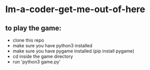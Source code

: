 # Im-a-coder-get-me-out-of-here #

## to play the game: ##
- clone this repo
- make sure you have python3 installed
- make sure you have pygame installed (pip install pygame)
- cd inside the game directory
- run 'python3 game.py'